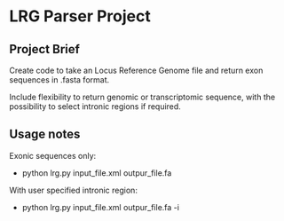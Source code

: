# LRG Parser Project

## Project Brief

Create code to take an Locus Reference Genome file and return exon sequences in .fasta format.

Include flexibility to return genomic or transcriptomic sequence, with the possibility to select intronic regions if required.

## Usage notes

Exonic sequences only:
- python lrg.py input_file.xml outpur_file.fa

With user specified intronic region:

- python lrg.py input_file.xml outpur_file.fa -i 
